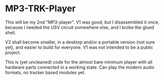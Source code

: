 # MP3-TRK-Player

This will be my 2nd "MP3-player". V1 was good, but I disassembled it once, 
because I needed the USV circuit somewhere else, and I broke the glued shell.

V2 shall become smaller, in a desktop and/or a portable version (not sure yet), 
and easier to build for everyone. V1 was not intended to be a public project.

This is (yet uncleaned) code for the almost bare minimum player with all hardware parts connected
in a working state. Can play the modern audio formats, no tracker based modules yet.
